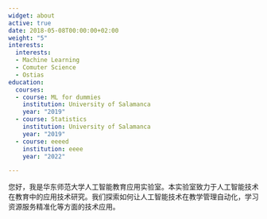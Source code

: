 ```yaml
---
widget: about
active: true
date: 2018-05-08T00:00:00+02:00
weight: "5"
interests:
  interests:
  - Machine Learning
  - Comuter Science
  - Ostias
education:
  courses:
  - course: ML for dummies
    institution: University of Salamanca
    year: "2019"
  - course: Statistics
    institution: University of Salamanca
    year: "2019"
  - course: eeeed
    institution: eeee
    year: "2022"

---
```

您好，我是华东师范大学人工智能教育应用实验室。本实验室致力于人工智能技术在教育中的应用技术研究。我们探索如何让人工智能技术在教学管理自动化，学习资源服务精准化等方面的技术应用。